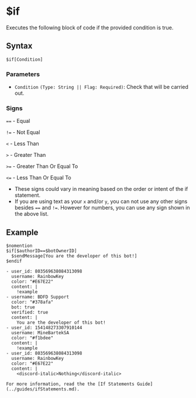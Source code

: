# $if
Executes the following block of code if the provided condition is true.

## Syntax
```
$if[Condition]
```

### Parameters
- `Condition` `(Type: String || Flag: Required)`: Check that will be carried out.

### Signs
`==` - Equal

`!=` - Not Equal

`<` -  Less Than

`>` - Greater Than

`>=` - Greater Than Or Equal To

`<=` - Less Than Or Equal To
- These signs could vary in meaning based on the order or intent of the if statement.
- If you are using text as your `x` and/or `y`, you can not use any other signs besides `==` and `!=`. However for numbers, you can use any sign shown in the above list.

## Example
```
$nomention
$if[$authorID==$botOwnerID]
  $sendMessage[You are the developer of this bot!]
$endif
```

``` discord yaml
- user_id: 803569638084313098
  username: RainbowKey
  color: "#E67E22"
  content: |
    !example
- username: BDFD Support
  color: "#378afa"
  bot: true
  verified: true
  content: |
    You are the developer of this bot!
- user_id: 154148273307910144
  username: MineBartekSA
  color: "#f1bdee"
  content: |
    !example
- user_id: 803569638084313098
  username: RainbowKey
  color: "#E67E22"
  content: |
    <discord-italic>Nothing</discord-italic>
```

```admonish info title="Read more"
For more information, read the the [If Statements Guide](../guides/ifStatements.md).
```
